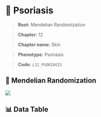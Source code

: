 # 🧪 Psoriasis

> **Root:** Mendelian Randomization

> **Chapter:** 12  

> **Chapter name:** Skin

> **Phenotype:** Psoriasis  

> **Code:** `L12_PSORIASIS`

## 🧬 Mendelian Randomization  

<img src="/MR/Figures/Forward/L12_PSORIASIS.png"/>

## 📊 Data Table

<CsvTableMRF src="/MR/Data/Forward/L12_PSORIASIS.csv"/>
